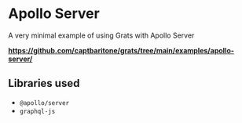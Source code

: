 # Apollo Server

A very minimal example of using Grats with Apollo Server

**https://github.com/captbaritone/grats/tree/main/examples/apollo-server/**

## Libraries used

- `@apollo/server`
- `graphql-js`
